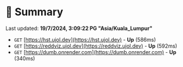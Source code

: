 # 📖 Summary
Last updated: **19/7/2024, 3:09:22 PG "Asia/Kuala_Lumpur"**

- `GET` [https://hst.ujol.dev](https://hst.ujol.dev) - **Up** (586ms)
- `GET` [https://reddviz.ujol.dev](https://reddviz.ujol.dev) - **Up** (592ms)
- `GET` [https://dumb.onrender.com](https://dumb.onrender.com) - **Up** (340ms)
